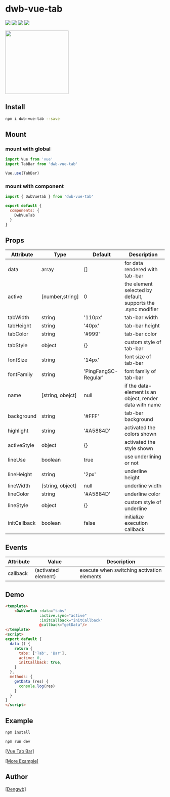 # dwb-vue-tab

[![](https://img.shields.io/badge/vue-2.x-green.svg)]()
[![](https://img.shields.io/npm/v/dwb-vue-tab.svg?style=flat)](https://www.npmjs.com/package/dwb-vue-tab)
[![](https://img.shields.io/npm/dt/dwb-vue-tab.svg)](https://www.npmjs.com/package/dwb-vue-tab)
[![](https://img.shields.io/github/stars/dengwb1991/vue-tab-bar.svg?style=social&label=Stars)](https://github.com/dengwb1991/vue-tab-bar)

<img src="http://vuetool.dengwb.com/static/ezgif-1-b585a4936364.gif" width="200"/>

## Install

``` bash
npm i dwb-vue-tab --save
```

## Mount

### mount with global

``` javascript
import Vue from 'vue'
import TabBar from 'dwb-vue-tab'

Vue.use(TabBar)
```

### mount with component

``` javascript
import { DwbVueTab } from 'dwb-vue-tab'

export default {
  components: {
    DwbVueTab
  }
}
```

## Props

 Attribute | Type | Default | Description 
 --- | ---  | --- | --- 
 data  | array | [] | for data rendered with tab-bar
 active | [number,string] | 0 | the element selected by default, supports the .sync modifier
 tabWidth | string | '110px' | tab-bar width
 tabHeight | string | '40px' | tab-bar height
 tabColor | string | '#999' | tab-bar color
 tabStyle | object | {} | custom style of tab-bar
 fontSize | string | '14px' | font size of tab-bar
 fontFamily | string | 'PingFangSC-Regular' | font family of tab-bar
 name | [string, obejct] | null | if the data-element is an object, render data with name
 background | string | '#FFF' | tab-bar background
 highlight | string | '#A5884D' | activated the colors shown
 activeStyle | object | {} | activated the style shown
 lineUse | boolean | true | use underlining or not
 lineHeight | string | '2px' | underline height
 lineWidth | [string, object] | null | underline width
 lineColor | string | '#A5884D' | underline color
 lineStyle | object | {} | custom style of underline
 initCallback | boolean | false | initialize execution callback
 
 ## Events

Attribute | Value | Description
---- | --- | ---
callback | (activated element) | execute when switching activation elements

## Demo

```html
<template>
    <DwbVueTab :data="tabs"
               :active.sync="active"
               :initCallback="initCallback"
               @callback="getData"/>
</template>
<script>
export default {
  data () {
    return {
      tabs: ['Tab', 'Bar'],
      active: 0,
      initCallback: true,
    }
  },
  methods: {
    getData (res) {
      console.log(res)
    }
  }
}
</script>
```


## Example
```bash
npm install

npm run dev
```

[[Vue Tab Bar]](http://vuetool.dengwb.com/#/tab)

[[More Example]](https://github.com/dengwb1991/Tool/tree/master/src/components/Tab)

## Author
[[Dengwb]](http://www.dengwb.com/app/welcome.html)
